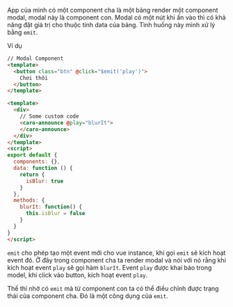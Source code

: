 App của mình có một component cha là một bảng render một component modal, modal này là component con. Modal có một nút khi ấn vào thì có khả năng đặt giá trị cho thuộc tính data của bảng. Tình huống này mình xử lý bằng `emit`.

Ví dụ

```html
// Modal Component
<template>
  <button class="btn" @click="$emit('play')">
    Chơi thôi
  </button>
</template>
```

```html
<template>
  <div>
    // Some custom code
    <caro-announce @play="blurIt">
    </caro-announce>
  </div>
</template>
<script>
export default {
  components: {},
  data: function () {
    return {
      isBlur: true
    }
  },
  methods: {
    blurIt: function() {
      this.isBlur = false
    }
  }
}
</script>
```

`emit` cho phép  tạo một event mới cho vue instance, khi gọi `emit` sẽ kích hoạt event đó. Ở đây trong component cha ta render modal và nói với nó rằng khi kích hoạt event `play` sẽ gọi hàm `blurIt`. Event `play` được khai báo trong model, khi click vào button, kích hoạt event `play`.

Thế thì nhờ có `emit` mà từ component con ta có thể điều chỉnh được trạng thái của component cha. Đó là một công dụng của `emit`.
